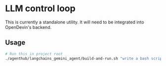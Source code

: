 # LLM control loop
This is currently a standalone utility. It will need to be integrated into OpenDevin's backend.

## Usage
```bash
# Run this in project root
./agenthub/langchains_gemini_agent/build-and-run.sh "write a bash script that prints 'hello world'"
```
